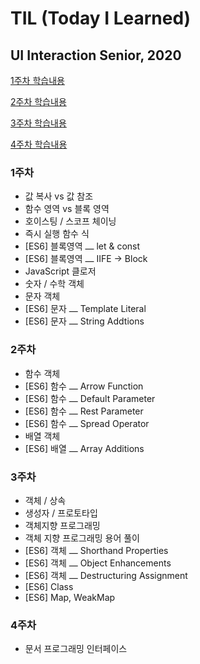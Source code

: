 # TIL (Today I Learned)

## UI Interaction Senior, 2020

<p><a href="./WEEK01.md">1주차 학습내용</a></p>
<p><a href="./WEEK02.md">2주차 학습내용</a></p>
<p><a href="./WEEK03.md">3주차 학습내용</a></p>
<p><a href="./WEEK04.md">4주차 학습내용</a></p>

### 1주차

- 값 복사 vs 값 참조
- 함수 영역 vs 블록 영역
- 호이스팅 / 스코프 체이닝
- 즉시 실행 함수 식
- [ES6] 블록영역 ⎼ let & const
- [ES6] 블록영역 ⎼ IIFE → Block
- JavaScript 클로저
- 숫자 / 수학 객체
- 문자 객체
- [ES6] 문자 ⎼ Template Literal
- [ES6] 문자 ⎼ String Addtions

### 2주차

- 함수 객체
- [ES6] 함수 ⎼ Arrow Function
- [ES6] 함수 ⎼ Default Parameter
- [ES6] 함수 ⎼ Rest Parameter
- [ES6] 함수 ⎼ Spread Operator
- 배열 객체
- [ES6] 배열 ⎼ Array Additions

### 3주차

- 객체 / 상속
- 생성자 / 프로토타입
- 객체지향 프로그래밍
- 객체 지향 프로그래밍 용어 풀이
- [ES6] 객체 ⎼ Shorthand Properties
- [ES6] 객체 ⎼ Object Enhancements
- [ES6] 객체 ⎼ Destructuring Assignment
- [ES6] Class
- [ES6] Map, WeakMap

### 4주차

- 문서 프로그래밍 인터페이스

